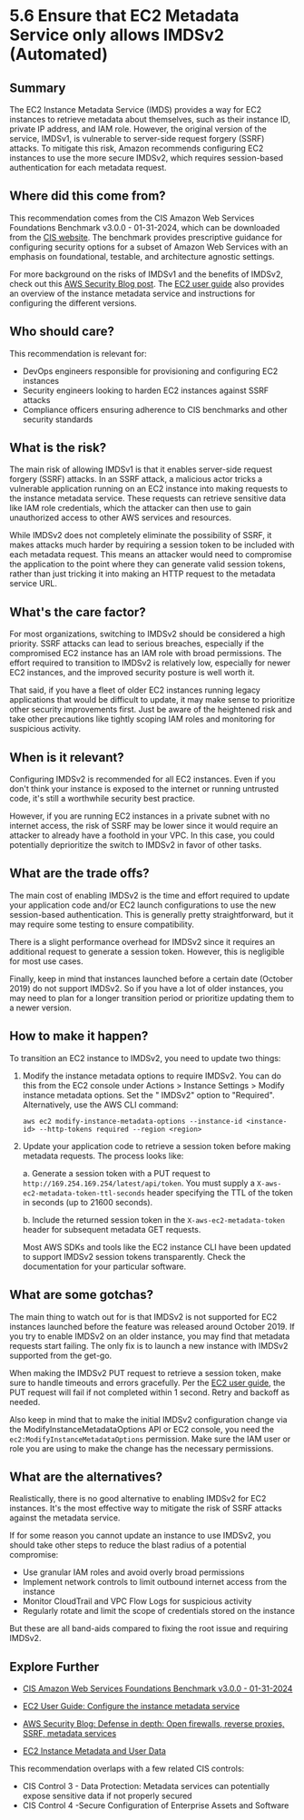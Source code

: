 # 5.6 Ensure that EC2 Metadata Service only allows IMDSv2 (Automated)

## Summary
The EC2 Instance Metadata Service (IMDS) provides a way for EC2 instances to retrieve metadata about themselves, such as their instance ID, private IP address, and IAM role. However, the original version of the service, IMDSv1, is vulnerable to server-side request forgery (SSRF) attacks. To mitigate this risk, Amazon recommends configuring EC2 instances to use the more secure IMDSv2, which requires session-based authentication for each metadata request.

## Where did this come from?
This recommendation comes from the CIS Amazon Web Services Foundations Benchmark v3.0.0 - 01-31-2024, which can be downloaded from the [CIS website](https://downloads.cisecurity.org/#/). The benchmark provides prescriptive guidance for configuring security options for a subset of Amazon Web Services with an emphasis on foundational, testable, and architecture agnostic settings.

For more background on the risks of IMDSv1 and the benefits of IMDSv2, check out this [AWS Security Blog post](https://aws.amazon.com/blogs/security/defense-in-depth-open-firewalls-reverse-proxies-ssrf-vulnerabilities-ec2-instance-metadata-service/). The [EC2 user guide](https://docs.aws.amazon.com/AWSEC2/latest/UserGuide/configuring-instance-metadata-service.html) also provides an overview of the instance metadata service and instructions for configuring the different versions.

## Who should care? 
This recommendation is relevant for:
- DevOps engineers responsible for provisioning and configuring EC2 instances
- Security engineers looking to harden EC2 instances against SSRF attacks
- Compliance officers ensuring adherence to CIS benchmarks and other security standards

## What is the risk?
The main risk of allowing IMDSv1 is that it enables server-side request forgery (SSRF) attacks. In an SSRF attack, a malicious actor tricks a vulnerable application running on an EC2 instance into making requests to the instance metadata service. These requests can retrieve sensitive data like IAM role credentials, which the attacker can then use to gain unauthorized access to other AWS services and resources.

While IMDSv2 does not completely eliminate the possibility of SSRF, it makes attacks much harder by requiring a session token to be included with each metadata request. This means an attacker would need to compromise the application to the point where they can generate valid session tokens, rather than just tricking it into making an HTTP request to the metadata service URL.

## What's the care factor?
For most organizations, switching to IMDSv2 should be considered a high priority. SSRF attacks can lead to serious breaches, especially if the compromised EC2 instance has an IAM role with broad permissions. The effort required to transition to IMDSv2 is relatively low, especially for newer EC2 instances, and the improved security posture is well worth it.

That said, if you have a fleet of older EC2 instances running legacy applications that would be difficult to update, it may make sense to prioritize other security improvements first. Just be aware of the heightened risk and take other precautions like tightly scoping IAM roles and monitoring for suspicious activity.

## When is it relevant?
Configuring IMDSv2 is recommended for all EC2 instances. Even if you don't think your instance is exposed to the internet or running untrusted code, it's still a worthwhile security best practice.

However, if you are running EC2 instances in a private subnet with no internet access, the risk of SSRF may be lower since it would require an attacker to already have a foothold in your VPC. In this case, you could potentially deprioritize the switch to IMDSv2 in favor of other tasks.

## What are the trade offs?
The main cost of enabling IMDSv2 is the time and effort required to update your application code and/or EC2 launch configurations to use the new session-based authentication. This is generally pretty straightforward, but it may require some testing to ensure compatibility.

There is a slight performance overhead for IMDSv2 since it requires an additional request to generate a session token. However, this is negligible for most use cases.

Finally, keep in mind that instances launched before a certain date (October 2019) do not support IMDSv2. So if you have a lot of older instances, you may need to plan for a longer transition period or prioritize updating them to a newer version.

## How to make it happen?
To transition an EC2 instance to IMDSv2, you need to update two things:

1. Modify the instance metadata options to require IMDSv2. You can do this from the EC2 console under Actions > Instance Settings > Modify instance metadata options. Set the " IMDSv2" option to "Required". Alternatively, use the AWS CLI command:

   ```
   aws ec2 modify-instance-metadata-options --instance-id <instance-id> --http-tokens required --region <region>  
   ```

2. Update your application code to retrieve a session token before making metadata requests. The process looks like:

   a. Generate a session token with a PUT request to `http://169.254.169.254/latest/api/token`. You must supply a `X-aws-ec2-metadata-token-ttl-seconds` header specifying the TTL of the token in seconds (up to 21600 seconds).

   b. Include the returned session token in the `X-aws-ec2-metadata-token` header for subsequent metadata GET requests.

   Most AWS SDKs and tools like the EC2 instance CLI have been updated to support IMDSv2 session tokens transparently. Check the documentation for your particular software.

## What are some gotchas?
The main thing to watch out for is that IMDSv2 is not supported for EC2 instances launched before the feature was released around October 2019. If you try to enable IMDSv2 on an older instance, you may find that metadata requests start failing. The only fix is to launch a new instance with IMDSv2 supported from the get-go.

When making the IMDSv2 PUT request to retrieve a session token, make sure to handle timeouts and errors gracefully. Per the [EC2 user guide](https://docs.aws.amazon.com/AWSEC2/latest/UserGuide/configuring-instance-metadata-service.html), the PUT request will fail if not completed within 1 second. Retry and backoff as needed.

Also keep in mind that to make the initial IMDSv2 configuration change via the ModifyInstanceMetadataOptions API or EC2 console, you need the `ec2:ModifyInstanceMetadataOptions` permission. Make sure the IAM user or role you are using to make the change has the necessary permissions. 

## What are the alternatives?
Realistically, there is no good alternative to enabling IMDSv2 for EC2 instances. It's the most effective way to mitigate the risk of SSRF attacks against the metadata service.

If for some reason you cannot update an instance to use IMDSv2, you should take other steps to reduce the blast radius of a potential compromise:
- Use granular IAM roles and avoid overly broad permissions
- Implement network controls to limit outbound internet access from the instance 
- Monitor CloudTrail and VPC Flow Logs for suspicious activity
- Regularly rotate and limit the scope of credentials stored on the instance

But these are all band-aids compared to fixing the root issue and requiring IMDSv2.

## Explore Further
- [CIS Amazon Web Services Foundations Benchmark v3.0.0 - 01-31-2024](https://downloads.cisecurity.org/#/)

- [EC2 User Guide: Configure the instance metadata service](https://docs.aws.amazon.com/AWSEC2/latest/UserGuide/configuring-instance-metadata-service.html)

- [AWS Security Blog: Defense in depth: Open firewalls, reverse proxies, SSRF, metadata services](https://aws.amazon.com/blogs/security/defense-in-depth-open-firewalls-reverse-proxies-ssrf-vulnerabilities-ec2-instance-metadata-service/)

- [EC2 Instance Metadata and User Data](https://docs.aws.amazon.com/AWSEC2/latest/UserGuide/ec2-instance-metadata.html)

This recommendation overlaps with a few related CIS controls:
- CIS Control 3 - Data Protection: Metadata services can potentially expose sensitive data if not properly secured 
- CIS Control 4 -Secure Configuration of Enterprise Assets and Software